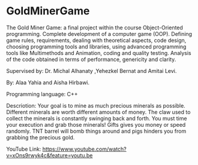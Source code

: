 # GoldMinerGame
The Gold Miner Game: a final project within the course Object-Oriented programming.
Complete development of a computer game (OOP). Defining game rules, requirements, dealing with theoretical aspects, code design, choosing programming tools and libraries, using advanced programming tools like Multimethods and Animation, coding and quality testing. Analysis of the code obtained in terms of performance, genericity and clarity.

Supervised by:  Dr. Michal Alhanaty ,Yehezkel Bernat and Amitai Levi.

By: Alaa Yahia and Aisha Hirbawi.

Programming language: C++

Descriotion:
Your goal is to mine as much precious minerals as possible. Different minerals are worth different amounts of money. The claw used to collect the minerals is constantly swinging back and forth. You must time your execution and grab those minerals!
Gifts gives you money or speed randomly.
TNT barrel will bomb things around and pigs hinders you from grabbing the precious gold.

YouTube Link: https://www.youtube.com/watch?v=xOns9rwyk4c&feature=youtu.be 


